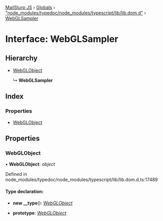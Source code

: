 [MailSlurp JS](../README.md) › [Globals](../globals.md) › ["node_modules/typedoc/node_modules/typescript/lib/lib.dom.d"](../modules/_node_modules_typedoc_node_modules_typescript_lib_lib_dom_d_.md) › [WebGLSampler](_node_modules_typedoc_node_modules_typescript_lib_lib_dom_d_.webglsampler.md)

# Interface: WebGLSampler

## Hierarchy

* [WebGLObject](_node_modules_typedoc_node_modules_typescript_lib_lib_dom_d_.webglobject.md)

  ↳ **WebGLSampler**

## Index

### Properties

* [WebGLObject](_node_modules_typedoc_node_modules_typescript_lib_lib_dom_d_.webglsampler.md#webglobject)

## Properties

###  WebGLObject

• **WebGLObject**: *object*

Defined in node_modules/typedoc/node_modules/typescript/lib/lib.dom.d.ts:17489

#### Type declaration:

* **new __type**(): *[WebGLObject](_node_modules_typedoc_node_modules_typescript_lib_lib_dom_d_.webglobject.md)*

* **prototype**: *[WebGLObject](_node_modules_typedoc_node_modules_typescript_lib_lib_dom_d_.webglobject.md)*
